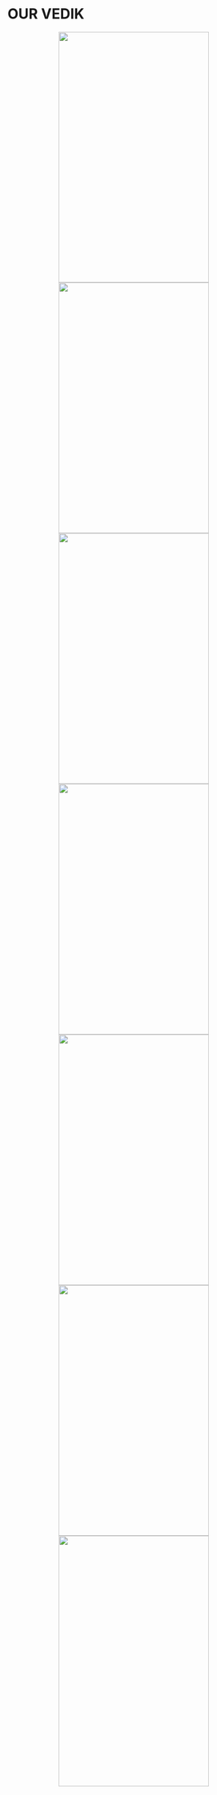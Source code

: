 # OUR VEDIK
<div class="d-flex" align= "center">
<img src="https://user-images.githubusercontent.com/67639272/88789265-de337500-d129-11ea-995d-ad6178a5c916.jpg" width="300" height="500"> </img>
<img src="https://user-images.githubusercontent.com/67639272/88789334-f4d9cc00-d129-11ea-9803-3c1bd68f41bc.jpg" width="300" height="500"> </img>
<img src="https://user-images.githubusercontent.com/67639272/88789367-002cf780-d12a-11ea-9b70-43dc4afc9672.jpg" width="300" height="500"> </img>
<img src="https://user-images.githubusercontent.com/67639272/88789390-08853280-d12a-11ea-9da1-c060aa060ffb.jpg" width="300" height="500"> </img>
<img src="https://user-images.githubusercontent.com/67639272/88789419-10dd6d80-d12a-11ea-8d1b-f9a7806ae91b" width="300" height="500"> </img>
<img src="https://user-images.githubusercontent.com/67639272/88789451-15a22180-d12a-11ea-8433-f107cd0f773a.jpg" width="300" height="500"> </img>
<img src="https://user-images.githubusercontent.com/67639272/88789474-19ce3f00-d12a-11ea-9fcd-c79c48c21eac.jpg" width="300" height="500"> </img>
</div>

